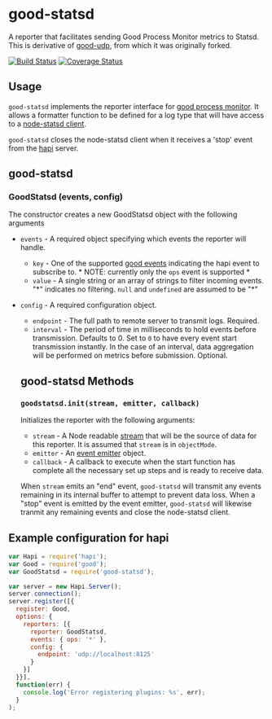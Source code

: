 # good-statsd

A reporter that facilitates sending Good Process Monitor metrics to Statsd. This is derivative of [good-udp](https://github.com/hapijs/good-udp), from which it was originally forked.

[![Build Status](https://travis-ci.org/tthyer/good-statsd.svg?branch=master)](https://travis-ci.org/tthyer/good-statsd)
[![Coverage Status](https://coveralls.io/repos/tthyer/good-statsd/badge.svg)](https://coveralls.io/r/tthyer/good-statsd)

## Usage

`good-statsd` implements the reporter interface for [good process monitor](https://github.com/hapijs/good). It allows a formatter function to be defined for a log type that will have access to a [node-statsd client](https://github.com/sivy/node-statsd).

`good-statsd` closes the node-statsd client when it receives a 'stop' event from the [hapi](https://github.com/hapijs/hapi) server.

## good-statsd
### GoodStatsd (events, config)

The constructor creates a new GoodStatsd object with the following arguments
- `events` - A required object specifying which events the reporter will handle.
    - `key` - One of the supported [good events](https://github.com/hapijs/good) indicating the hapi event to subscribe to. * NOTE: currently only the `ops` event is supported *
    - `value` - A single string or an array of strings to filter incoming events. "\*" indicates no filtering. `null` and `undefined` are assumed to be "\*"
- `config` - A required configuration object.
  - `endpoint` - The full path to remote server to transmit logs. Required.
  - `interval` - The period of time in milliseconds to hold events before transmission. Defaults to 0. Set to `0` to have every event start transmission instantly. In the case of an interval, data aggregation will be performed on metrics before submission. Optional.

  ## good-statsd Methods
  ### `goodstatsd.init(stream, emitter, callback)`
  Initializes the reporter with the following arguments:

  - `stream` - A Node readable [stream](https://nodejs.org/api/stream.html) that will be the source of data for this reporter. It is assumed that `stream` is in `objectMode`.
  - `emitter` - An [event emitter](https://nodejs.org/api/events.html) object.
  - `callback` - A callback to execute when the start function has complete all the necessary set up steps and is ready to receive data.

  When `stream` emits an "end" event, `good-statsd` will transmit any events remaining in its internal buffer to attempt to prevent data loss. When a "stop" event is emitted by the event emitter, `good-statsd` will likewise tranmit any remaining events and close the node-statsd client.

## Example configuration for hapi
```javascript
var Hapi = require('hapi');
var Good = require('good');
var GoodStatsd = require('good-statsd');

var server = new Hapi.Server();
server.connection();
server.register([{
  register: Good,
  options: {
    reporters: [{
      reporter: GoodStatsd,
      events: { ops: '*' },
      config: {
        endpoint: 'udp://localhost:8125'
      }
    }]
  }}],
  function(err) {
    console.log('Error registering plugins: %s', err);
  }
);
```
